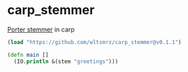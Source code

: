 # carp_stemmer

[Porter stemmer](https://tartarus.org/martin/PorterStemmer/) in carp

```clojure
(load "https://github.com/wltsmrz/carp_stemmer@v0.1.1")

(defn main []
  (IO.println &(stem "greetings")))
```

